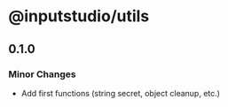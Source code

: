 # @inputstudio/utils

## 0.1.0

### Minor Changes

- Add first functions (string secret, object cleanup, etc.)

